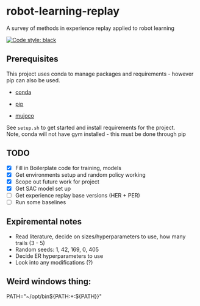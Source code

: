 # robot-learning-replay
A survey of methods in experience replay applied to robot learning

[![Code style: black](https://img.shields.io/badge/code%20style-black-000000.svg)](https://github.com/psf/black)


## Prerequisites

This project uses conda to manage packages and requirements - however pip can also be used.

+ [conda](https://docs.anaconda.com/anaconda/install/)

+ [pip](https://pip.pypa.io/en/stable/installing/)

+ [mujoco](http://www.mujoco.org/)

See `setup.sh` to get started and install requirements for the project.  
Note, conda will not have gym installed - this must be done through pip

## TODO

 - [x] Fill in Boilerplate code for training, models
 - [x] Get environments setup and random policy working
 - [x] Scope out future work for project
 - [x] Get SAC model set up
 - [ ] Get experience replay base versions (HER + PER)
 - [ ] Run some baselines
 
 ## Expiremental notes

 - Read literature, decide on sizes/hyperparameters to use, how many trails (3 - 5)
 - Random seeds: 1, 42, 169, 0, 405
 - Decide ER hyperparameters to use 
 - Look into any modifications (?)


 ## Weird windows thing: 
 PATH="~/opt/bin${PATH:+:${PATH}}"
